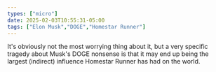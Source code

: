 ```yaml
---
types: ["micro"]
date: 2025-02-03T10:55:31-05:00
tags: ["Elon Musk","DOGE","Homestar Runner"]
---
```

It's obviously not the most worrying thing about it, but a very specific tragedy about Musk's DOGE nonsense is that it may end up being the largest (indirect) influence Homestar Runner has had on the world.
